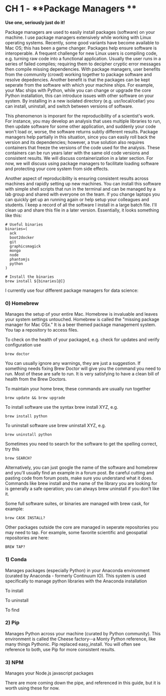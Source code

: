 # CH 1 - **Package Managers **

**Use one, seriously just do it!**

Package managers are used to easily install packages \(software\) on your machine. I use package managers extensively while working with Linux operating systems. Recently, some good variants have become available to Mac OS; this has been a game changer. Packages help ensure software is interoperable. A frequent challenge for new Linux users is compiling code, e.g. turning raw code into a functional application. Usually the user runs in a series of failed compiles; requiring them to decipher cryptic error messages then compile missing dependencies. With package managers, user benefits from the community \(crowd\) working together to package software and resolve depedencies. Another benefit is that the packages can be kept seperate from the software with which  your machine ships. For example, your Mac ships with Python, while you can change or upgrade the core Python installation,  this can introduce issues with other software on your system. By installing in a new isolated directory \(e.g. usr/local/cellar\) you can install, uninstall, and switch between versions of software.

This phenomenon is imporant for the reproducibility of a scientist's work. For instance, you may develop an analysis that uses multiple libraries to run, then update software for some other application, and suddenly your code won't load or, worse, the software returns subtly different results. Package managers help partially in this situation, since you can easily roll back the version and its dependencies; however, a true solution also requires containers that freeze the versions of the code used for the analysis. These containers can  be run years later with the same old code versions and consistent results. We will discuss containerization in a later section. For now, we will discuss using package managers to facilitate loading software and protecting your core system from side effects.

Another aspect of reproducibility is ensuring consistent results across machines and rapidly setting up new machines. You can install this software with simple shell scripts that run in the terminal and  can be managed by a lab group and shared with everyone on the team. If you change laptops you can quickly get up an running again or help setup your colleagues and students. I keep a record of all the software I install in a large batch file. I'll clean up and share this file in a later version. Essentially, it looks something like this:

```
# Useful binaries
binaries=(
  ack
  boot2docker
  git
  graphicsmagick
  mongo
  node
  phantomjs
  python
)

# Install the binaries
brew install ${binaries[@]}
```

I currently use four different package managers for data science:

### 0\) **Homebrew**

Manages the setup of your entire Mac. Homebrew is invaluable and leaves your system settings untouched. Homebrew is called the "missing package manager for Mac OSx." It is a beer themed package management system. You tap a repository to access files.

To check on the health of your packaged, e.g. check for updates and verify configuration use

```
brew doctor
```

You can usually ignore any warnings, they are just a suggestion. If something needs fixing Brew Doctor will give you the command you need to run. Most of these are safe to run. It is very satisfying to have a clean bill of health from the Brew Doctors.

To maintain your home brew, these commands are usually run together

```
brew update && brew upgrade
```

To install software use the syntax brew install XYZ, e.g.

```
brew install python
```

To uninstall software use brew uninstall XYZ, e.g.

```
brew uninstall python
```

Sometimes you need to search for the software to get the spelling correct, try this

```
brew SEARCH?
```

Alternatively, you can just google the name of the software and homebrew and you'll usually find an example in a forum post. Be careful cutting and pasting code from forum posts, make sure you understand what it does. Commands like brew install and the name of the library you are looking for is generally a safe operation; you can always brew uninstall if you don't like it.

Some full software suites, or binaries are managed with brew cask, for example:

```
brew CASK INSTALL?
```

Other packages outside the core are managed in seperate repositories you may need to tap. For example, some favorite scientific and geospatial repositories are here:

```
BREW TAP?
```

### 1\) **Conda**

Manages packages \(especially Python\) in your Anaconda environment \(curated by Anaconda - formerly Continuum IO\). This system is used specifically to manage python libraries with the Anaconda installation

To install



To uninstall



To find



### 2\) **Pip**

Manages Python across your machine \(curated by Python community\). This environment is called the Cheese factory--a Monty Python reference, like many things Pythonic. Pip replaced easy\_install. You will often see reference to both, use Pip for more consistent results.

### 3\) **NPM**

Manages your Node.js javascript packages

There are more coming down the pipe, and referenced in this guide, but it is worth using these for now.


